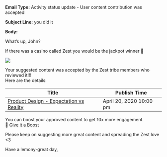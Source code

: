 **Email Type:** Activity status update - User content contribution was accepted

**Subject Line:** you did it

**Body:**

What’s up, John?

If there was a casino called Zest you would be the jackpot winner 🤗

![](https://s3-eu-west-1.amazonaws.com/zest-app/assets.notifications/suggestions-email/daily.summary/all_accepted_200.gif)

Your suggested content was accepted by the Zest tribe members who
reviewed it!!! \
Here are the details:

| Title                                                                                                                       	| Publish Time            	|
|-----------------------------------------------------------------------------------------------------------------------------	|-------------------------	|
| [Product Design - Expectation vs Reality](https://click.zest.is/zst.5e938f9d24d24?source=chrome&w=2IEH9Ojmm5&i=f30mVwtCgKM) 	| April 20, 2020 10:00 pm 	|

You can boost your approved content to get 10x more engagement. \
🚀 [Give it a
Boost](https://zest.is/content-boost?utm_source=email%26utm_medium=all-accepted)

Please keep on suggesting more great content and spreading the Zest love
\<3

Have a lemony-great day,
